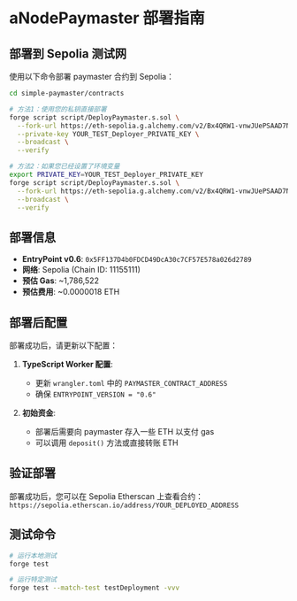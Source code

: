 # aNodePaymaster 部署指南

## 部署到 Sepolia 测试网

使用以下命令部署 paymaster 合约到 Sepolia：

```bash
cd simple-paymaster/contracts

# 方法1：使用您的私钥直接部署
forge script script/DeployPaymaster.s.sol \
  --fork-url https://eth-sepolia.g.alchemy.com/v2/Bx4QRW1-vnwJUePSAAD7N \
  --private-key YOUR_TEST_Deployer_PRIVATE_KEY \
  --broadcast \
  --verify

# 方法2：如果您已经设置了环境变量
export PRIVATE_KEY=YOUR_TEST_Deployer_PRIVATE_KEY
forge script script/DeployPaymaster.s.sol \
  --fork-url https://eth-sepolia.g.alchemy.com/v2/Bx4QRW1-vnwJUePSAAD7N \
  --broadcast \
  --verify
```

## 部署信息

- **EntryPoint v0.6**: `0x5FF137D4b0FDCD49DcA30c7CF57E578a026d2789`
- **网络**: Sepolia (Chain ID: 11155111)
- **预估 Gas**: ~1,786,522
- **预估费用**: ~0.0000018 ETH

## 部署后配置

部署成功后，请更新以下配置：

1. **TypeScript Worker 配置**:
   - 更新 `wrangler.toml` 中的 `PAYMASTER_CONTRACT_ADDRESS`
   - 确保 `ENTRYPOINT_VERSION = "0.6"`

2. **初始资金**:
   - 部署后需要向 paymaster 存入一些 ETH 以支付 gas
   - 可以调用 `deposit()` 方法或直接转账 ETH

## 验证部署

部署成功后，您可以在 Sepolia Etherscan 上查看合约：
`https://sepolia.etherscan.io/address/YOUR_DEPLOYED_ADDRESS`

## 测试命令

```bash
# 运行本地测试
forge test

# 运行特定测试
forge test --match-test testDeployment -vvv
```
